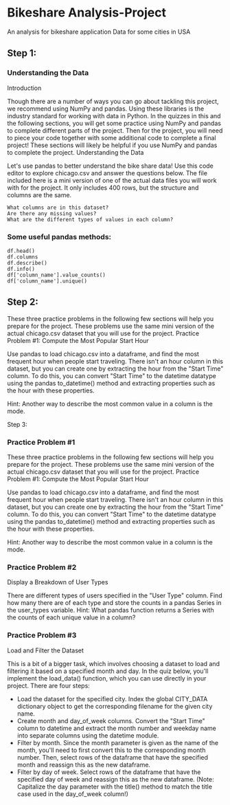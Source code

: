 # Bikeshare Analysis-Project
An analysis for bikeshare application Data for some cities in USA

## Step 1:

### Understanding the Data
Introduction

Though there are a number of ways you can go about tackling this project, we recommend using NumPy and pandas. Using these libraries is the industry standard for working with data in Python. In the quizzes in this and the following sections, you will get some practice using NumPy and pandas to complete different parts of the project. Then for the project, you will need to piece your code together with some additional code to complete a final project! These sections will likely be helpful if you use NumPy and pandas to complete the project.
Understanding the Data

Let's use pandas to better understand the bike share data! Use this code editor to explore chicago.csv and answer the questions below. The file included here is a mini version of one of the actual data files you will work with for the project. It only includes 400 rows, but the structure and columns are the same.

    What columns are in this dataset?
    Are there any missing values?
    What are the different types of values in each column?

### Some useful pandas methods:

    df.head()
    df.columns
    df.describe()
    df.info()
    df['column_name'].value_counts()
    df['column_name'].unique()


## Step 2:

These three practice problems in the following few sections will help you prepare for the project. These problems use the same mini version of the actual chicago.csv dataset that you will use for the project.
Practice Problem #1: Compute the Most Popular Start Hour

Use pandas to load chicago.csv into a dataframe, and find the most frequent hour when people start traveling. There isn't an hour column in this dataset, but you can create one by extracting the hour from the "Start Time" column. To do this, you can convert "Start Time" to the datetime datatype using the pandas to_datetime() method and extracting properties such as the hour with these properties.

Hint: Another way to describe the most common value in a column is the mode.

Step 3:

### Practice Problem #1

These three practice problems in the following few sections will help you prepare for the project. These problems use the same mini version of the actual chicago.csv dataset that you will use for the project.
Practice Problem #1: Compute the Most Popular Start Hour

Use pandas to load chicago.csv into a dataframe, and find the most frequent hour when people start traveling. There isn't an hour column in this dataset, but you can create one by extracting the hour from the "Start Time" column. To do this, you can convert "Start Time" to the datetime datatype using the pandas to_datetime() method and extracting properties such as the hour with these properties.

Hint: Another way to describe the most common value in a column is the mode.

### Practice Problem #2

Display a Breakdown of User Types

There are different types of users specified in the "User Type" column. Find how many there are of each type and store the counts in a pandas Series in the user_types variable.
Hint: What pandas function returns a Series with the counts of each unique value in a column?

### Practice Problem #3

Load and Filter the Dataset

This is a bit of a bigger task, which involves choosing a dataset to load and filtering it based on a specified month and day. In the quiz below, you'll implement the load_data() function, which you can use directly in your project. There are four steps:

- Load the dataset for the specified city. Index the global CITY_DATA dictionary object to get the corresponding filename for the given city name.
- Create month and day_of_week columns. Convert the "Start Time" column to datetime and extract the month number and weekday name into separate columns using the datetime module.
- Filter by month. Since the month parameter is given as the name of the month, you'll need to first convert this to the corresponding month number. Then, select rows of the dataframe that have the specified month and reassign this as the new dataframe.
- Filter by day of week. Select rows of the dataframe that have the specified day of week and reassign this as the new dataframe. (Note: Capitalize the day parameter with the title() method to match the title case used in the day_of_week column!)
    
